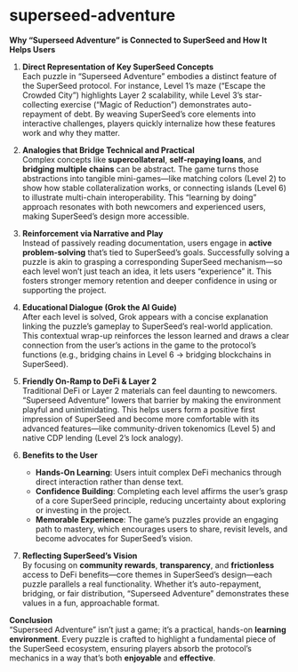 # superseed-adventure
**Why “Superseed Adventure” is Connected to SuperSeed and How It Helps Users**

1. **Direct Representation of Key SuperSeed Concepts**  
   Each puzzle in “Superseed Adventure” embodies a distinct feature of the SuperSeed protocol. For instance, Level 1’s maze (“Escape the Crowded City”) highlights Layer 2 scalability, while Level 3’s star-collecting exercise (“Magic of Reduction”) demonstrates auto-repayment of debt. By weaving SuperSeed’s core elements into interactive challenges, players quickly internalize how these features work and why they matter.

2. **Analogies that Bridge Technical and Practical**  
   Complex concepts like **supercollateral**, **self-repaying loans**, and **bridging multiple chains** can be abstract. The game turns those abstractions into tangible mini-games—like matching colors (Level 2) to show how stable collateralization works, or connecting islands (Level 6) to illustrate multi-chain interoperability. This “learning by doing” approach resonates with both newcomers and experienced users, making SuperSeed’s design more accessible.

3. **Reinforcement via Narrative and Play**  
   Instead of passively reading documentation, users engage in **active problem-solving** that’s tied to SuperSeed’s goals. Successfully solving a puzzle is akin to grasping a corresponding SuperSeed mechanism—so each level won’t just teach an idea, it lets users “experience” it. This fosters stronger memory retention and deeper confidence in using or supporting the project.

4. **Educational Dialogue (Grok the AI Guide)**  
   After each level is solved, Grok appears with a concise explanation linking the puzzle’s gameplay to SuperSeed’s real-world application. This contextual wrap-up reinforces the lesson learned and draws a clear connection from the user’s actions in the game to the protocol’s functions (e.g., bridging chains in Level 6 → bridging blockchains in SuperSeed).

5. **Friendly On-Ramp to DeFi & Layer 2**  
   Traditional DeFi or Layer 2 materials can feel daunting to newcomers. “Superseed Adventure” lowers that barrier by making the environment playful and unintimidating. This helps users form a positive first impression of SuperSeed and become more comfortable with its advanced features—like community-driven tokenomics (Level 5) and native CDP lending (Level 2’s lock analogy).

6. **Benefits to the User**  
   - **Hands-On Learning**: Users intuit complex DeFi mechanics through direct interaction rather than dense text.  
   - **Confidence Building**: Completing each level affirms the user’s grasp of a core SuperSeed principle, reducing uncertainty about exploring or investing in the project.  
   - **Memorable Experience**: The game’s puzzles provide an engaging path to mastery, which encourages users to share, revisit levels, and become advocates for SuperSeed’s vision.

7. **Reflecting SuperSeed’s Vision**  
   By focusing on **community rewards**, **transparency**, and **frictionless** access to DeFi benefits—core themes in SuperSeed’s design—each puzzle parallels a real functionality. Whether it’s auto-repayment, bridging, or fair distribution, “Superseed Adventure” demonstrates these values in a fun, approachable format.

**Conclusion**  
“Superseed Adventure” isn’t just a game; it’s a practical, hands-on **learning environment**. Every puzzle is crafted to highlight a fundamental piece of the SuperSeed ecosystem, ensuring players absorb the protocol’s mechanics in a way that’s both **enjoyable** and **effective**.

